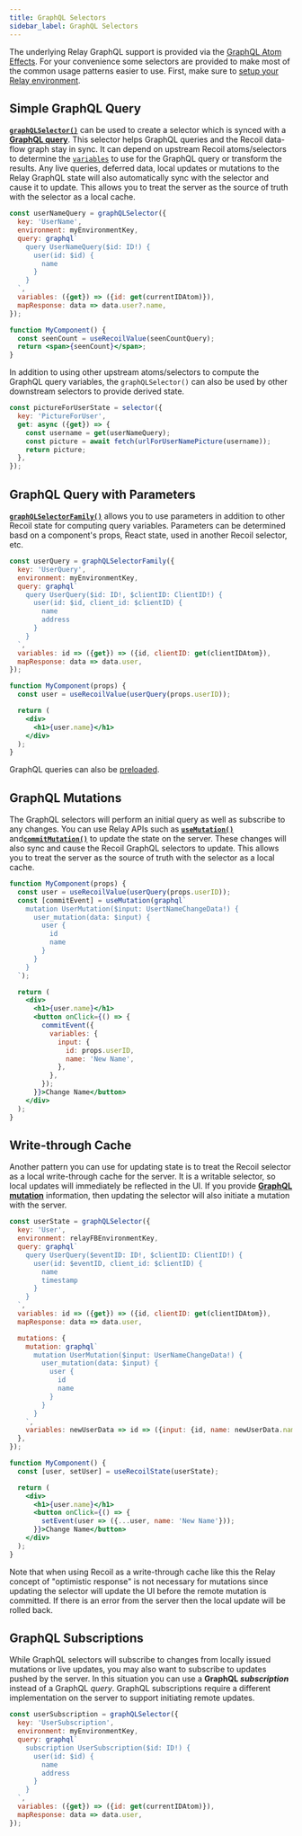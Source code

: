 ```yaml
---
title: GraphQL Selectors
sidebar_label: GraphQL Selectors
---
```


The underlying Relay GraphQL support is provided via the [GraphQL Atom Effects](/docs/recoil-relay/graphql-effects).  For your convenience some selectors are provided to make most of the common usage patterns easier to use.  First, make sure to [setup your Relay environment](/docs/recoil-relay/environment).

## Simple GraphQL Query

[**`graphQLSelector()`**](/docs/recoil-relay/api/graphQLSelector) can be used to create a selector which is synced with a [**GraphQL query**](https://graphql.org/learn/queries/).  This selector helps GraphQL queries and the Recoil data-flow graph stay in sync.  It can depend on upstream Recoil atoms/selectors to determine the [`variables`](https://graphql.org/learn/queries/#variables) to use for the GraphQL query or transform the results.  Any live queries, deferred data, local updates or mutations to the Relay GraphQL state will also automatically sync with the selector and cause it to update.  This allows you to treat the server as the source of truth with the selector as a local cache.

```jsx
const userNameQuery = graphQLSelector({
  key: 'UserName',
  environment: myEnvironmentKey,
  query: graphql`
    query UserNameQuery($id: ID!) {
      user(id: $id) {
        name
      }
    }
  `,
  variables: ({get}) => ({id: get(currentIDAtom)}),
  mapResponse: data => data.user?.name,
});
```
```jsx
function MyComponent() {
  const seenCount = useRecoilValue(seenCountQuery);
  return <span>{seenCount}</span>;
}
```

In addition to using other upstream atoms/selectors to compute the GraphQL query variables, the `graphQLSelector()` can also be used by other downstream selectors to provide derived state.

```jsx
const pictureForUserState = selector({
  key: 'PictureForUser',
  get: async ({get}) => {
    const username = get(userNameQuery);
    const picture = await fetch(urlForUserNamePicture(username));
    return picture;
  },
});
```

## GraphQL Query with Parameters

[**`graphQLSelectorFamily()`**](/docs/recoil-relay/api/graphQLSelectorFamily) allows you to use parameters in addition to other Recoil state for computing query variables.  Parameters can be determined basd on a component's props, React state, used in another Recoil selector, etc.

```jsx
const userQuery = graphQLSelectorFamily({
  key: 'UserQuery',
  environment: myEnvironmentKey,
  query: graphql`
    query UserQuery($id: ID!, $clientID: ClientID!) {
      user(id: $id, client_id: $clientID) {
        name
        address
      }
    }
  `,
  variables: id => ({get}) => ({id, clientID: get(clientIDAtom}),
  mapResponse: data => data.user,
});
```
```jsx
function MyComponent(props) {
  const user = useRecoilValue(userQuery(props.userID));

  return (
    <div>
      <h1>{user.name}</h1>
    </div>
  );
}
```

GraphQL queries can also be [preloaded](/docs/recoil-relay/preloaded-queries).

## GraphQL Mutations

The GraphQL selectors will perform an initial query as well as subscribe to any changes.  You can use Relay APIs such as [**`useMutation()`**](https://relay.dev/docs/api-reference/use-mutation) and[**`commitMutation()`**](https://relay.dev/docs/api-reference/commit-mutation) to update the state on the server.  These changes will also sync and cause the Recoil GraphQL selectors to update.  This allows you to treat the server as the source of truth with the selector as a local cache.

```jsx
function MyComponent(props) {
  const user = useRecoilValue(userQuery(props.userID));
  const [commitEvent] = useMutation(graphql`
    mutation UserMutation($input: UsertNameChangeData!) {
      user_mutation(data: $input) {
        user {
          id
          name
        }
      }
    }
  `);

  return (
    <div>
      <h1>{user.name}</h1>
      <button onClick={() => {
        commitEvent({
          variables: {
            input: {
              id: props.userID,
              name: 'New Name',
            },
          },
        });
      }}>Change Name</button>
    </div>
  );
}
```
## Write-through Cache

Another pattern you can use for updating state is to treat the Recoil selector as a local write-through cache for the server.  It is a writable selector, so local updates will immediately be reflected in the UI.  If you provide [**GraphQL mutation**](https://graphql.org/learn/queries/#mutations) information, then updating the selector will also initiate a mutation with the server.

```jsx
const userState = graphQLSelector({
  key: 'User',
  environment: relayFBEnvironmentKey,
  query: graphql`
    query UserQuery($eventID: ID!, $clientID: ClientID!) {
      user(id: $eventID, client_id: $clientID) {
        name
        timestamp
      }
    }
  `,
  variables: id => ({get}) => ({id, clientID: get(clientIDAtom}),
  mapResponse: data => data.user,

  mutations: {
    mutation: graphql`
      mutation UserMutation($input: UserNameChangeData!) {
        user_mutation(data: $input) {
          user {
            id
            name
          }
        }
      }
    `,
    variables: newUserData => id => ({input: {id, name: newUserData.name}}),
  },
});
```
```jsx
function MyComponent() {
  const [user, setUser] = useRecoilState(userState);

  return (
    <div>
      <h1>{user.name}</h1>
      <button onClick={() => {
        setEvent(user => ({...user, name: 'New Name'}));
      }}>Change Name</button>
    </div>
  );
}
```

Note that when using Recoil as a write-through cache like this the Relay concept of "optimistic response" is not necessary for mutations since updating the selector will update the UI before the remote mutation is committed.  If there is an error from the server then the local update will be rolled back.

## GraphQL Subscriptions

While GraphQL selectors will subscribe to changes from locally issued mutations or live updates, you may also want to subscribe to updates pushed by the server.  In this situation you can use a **GraphQL _subscription_** instead of a GraphQL _query_.  GraphQL subscriptions require a different implementation on the server to support initiating remote updates.

```jsx
const userSubscription = graphQLSelector({
  key: 'UserSubscription',
  environment: myEnvironmentKey,
  query: graphql`
    subscription UserSubscription($id: ID!) {
      user(id: $id) {
        name
        address
      }
    }
  `,
  variables: ({get}) => ({id: get(currentIDAtom)}),
  mapResponse: data => data.user,
});
```
